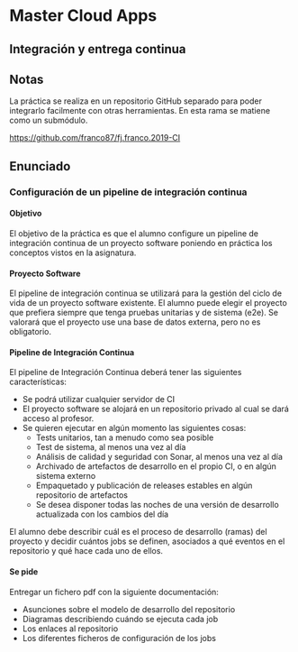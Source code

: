# Master Cloud Apps

## Integración y entrega continua

## Notas

La práctica se realiza en un repositorio GitHub separado para poder integrarlo facilmente con otras herramientas. En esta rama se matiene como un submódulo.

https://github.com/franco87/fj.franco.2019-CI

## Enunciado

### Configuración de un pipeline de integración continua

#### Objetivo

El objetivo de la práctica es que el alumno configure un pipeline de integración continua de un proyecto software poniendo en práctica los conceptos vistos en la asignatura.

#### Proyecto Software

El pipeline de integración continua se utilizará para la gestión del ciclo de vida de un proyecto software existente. El alumno puede elegir el proyecto que prefiera siempre que tenga pruebas unitarias y de sistema (e2e). Se valorará que el proyecto use una base de datos externa, pero no es obligatorio.

#### Pipeline de Integración Continua

El pipeline de Integración Continua deberá tener las siguientes características:

- Se podrá utilizar cualquier servidor de CI
- El proyecto software se alojará en un repositorio privado al cual se dará acceso al profesor.
- Se quieren ejecutar en algún momento las siguientes cosas:
  - Tests unitarios, tan a menudo como sea posible
  - Test de sistema, al menos una vez al día
  - Análisis de calidad y seguridad con Sonar, al menos una vez al día
  - Archivado de artefactos de desarrollo en el propio CI, o en algún sistema externo
  - Empaquetado y publicación de releases estables en algún repositorio de
artefactos
  - Se desea disponer todas las noches de una versión de desarrollo actualizada
con los cambios del día

El alumno debe describir cuál es el proceso de desarrollo (ramas) del proyecto y decidir cuántos jobs se definen, asociados a qué eventos en el repositorio y qué hace cada uno de ellos.

#### Se pide

Entregar un fichero pdf con la siguiente documentación:

- Asunciones sobre el modelo de desarrollo del repositorio
- Diagramas describiendo cuándo se ejecuta cada job
- Los enlaces al repositorio
- Los diferentes ficheros de configuración de los jobs